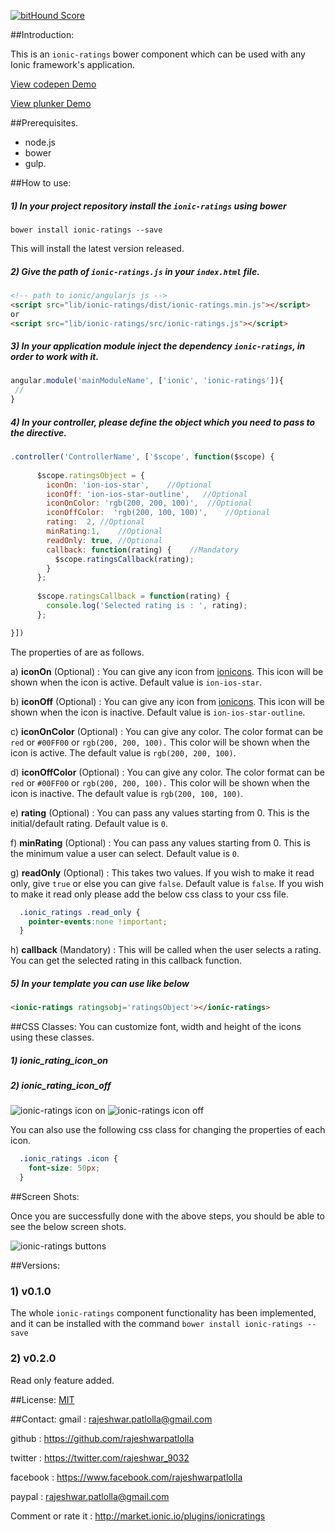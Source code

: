 [![bitHound Score](https://www.bithound.io/github/rajeshwarpatlolla/ionic-ratings/badges/score.svg)](https://www.bithound.io/github/rajeshwarpatlolla/ionic-ratings)

##Introduction:

This is an `ionic-ratings` bower component which can be used with any Ionic framework's application.

[View codepen Demo](http://codepen.io/rajeshwarpatlolla/pen/vOQJej "codepen demo") 

[View plunker Demo](http://plnkr.co/edit/YjpF7hqeMK0HGjeklc6z?p=preview "plunker demo") 


##Prerequisites.

* node.js
* bower
* gulp.

##How to use:

##### 1) In your project repository install the `ionic-ratings` using bower

    bower install ionic-ratings --save

This will install the latest version released.
    
##### 2) Give the path of  `ionic-ratings.js` in your `index.html` file.

````html 
<!-- path to ionic/angularjs js -->
<script src="lib/ionic-ratings/dist/ionic-ratings.min.js"></script>
or
<script src="lib/ionic-ratings/src/ionic-ratings.js"></script>
````

##### 3) In your application module inject the dependency `ionic-ratings`, in order to work with it.

````javascript
angular.module('mainModuleName', ['ionic', 'ionic-ratings']){
 //
}
````

##### 4) In your controller, please define the object which you need to pass to the directive.

````javascript
.controller('ControllerName', ['$scope', function($scope) {
   
      $scope.ratingsObject = {
        iconOn: 'ion-ios-star',    //Optional
        iconOff: 'ion-ios-star-outline',   //Optional
        iconOnColor: 'rgb(200, 200, 100)',  //Optional
        iconOffColor:  'rgb(200, 100, 100)',    //Optional
        rating:  2, //Optional
        minRating:1,    //Optional
        readOnly: true, //Optional
        callback: function(rating) {    //Mandatory
          $scope.ratingsCallback(rating);
        }
      };
  
      $scope.ratingsCallback = function(rating) {
        console.log('Selected rating is : ', rating);
      };

}])
````

The properties of are as follows.

a) **iconOn** (Optional) : You can give any icon from [ionicons](http://ionicons.com/). This icon will be shown when the icon is active. Default value is `ion-ios-star`.

b) **iconOff** (Optional) : You can give any icon from [ionicons](http://ionicons.com/). This icon will be shown when the icon is inactive. Default value is `ion-ios-star-outline`.

c) **iconOnColor** (Optional) : You can give any color. The color format can be `red` or `#00FF00` or `rgb(200, 200, 100).` This color will be shown when the icon is active. The default value is `rgb(200, 200, 100)`.

d) **iconOffColor** (Optional) : You can give any color. The color format can be `red` or `#00FF00` or `rgb(200, 200, 100).` This color will be shown when the icon is inactive. The default value is `rgb(200, 100, 100)`.

e) **rating** (Optional) : You can pass any values starting from 0. This is the initial/default rating. Default value is `0`.

f) **minRating** (Optional) : You can pass any values starting from 0. This is the minimum value a user can select. Default value is `0`.

g) **readOnly** (Optional) : This takes two values. If you wish to make it read only, give `true` or else you can give `false`. Default value is `false`.
If you wish to make it read only please add the below css class to your css file.

````css
  .ionic_ratings .read_only {
    pointer-events:none !important;
  }
````

h) **callback** (Mandatory) : This will be called when the user selects a rating. You can get the selected rating in this callback function.


##### 5) In your template you can use like below

````html
<ionic-ratings ratingsobj='ratingsObject'></ionic-ratings>
````

##CSS Classes:
You can customize font, width and height of the icons using these classes.
##### 1) ionic_rating_icon_on
##### 2) ionic_rating_icon_off

![ionic-ratings icon on](https://lh3.googleusercontent.com/0eaBAyA98Xmz0DypNRFdQs7k_pz_HCJQT87XPoh8h1U=w397-h137-no "ionic-ratings-icon-on")
![ionic-ratings icon off](https://lh3.googleusercontent.com/adoA1shQtGymzw72jKmN3p0Hv6P6jrYkbF7m7edhp_E=w402-h143-no "ionic-ratings-icon-off")

You can also use the following css class for changing the properties of each icon.

````css    
  .ionic_ratings .icon {
    font-size: 50px;
  }
````

##Screen Shots:

Once you are successfully done with the above steps, you should be able to see the below screen shots.
 
![ionic-ratings buttons](https://lh3.googleusercontent.com/iUEJXbDYAAQK6xXmEA6FIRvRsKWLrFsrVjMGolsRn8E=w392-h130-no "ionic-ratings")

##Versions:

### 1) v0.1.0
The whole `ionic-ratings` component functionality has been implemented, and it can be installed with the command `bower install ionic-ratings --save`

### 2) v0.2.0
Read only feature added.


##License:
[MIT](https://github.com/rajeshwarpatlolla/ionic-ratings/blob/master/LICENSE.md "MIT")

##Contact:
gmail : rajeshwar.patlolla@gmail.com

github : https://github.com/rajeshwarpatlolla

twitter : https://twitter.com/rajeshwar_9032

facebook : https://www.facebook.com/rajeshwarpatlolla

paypal : rajeshwar.patlolla@gmail.com

Comment  or rate it : http://market.ionic.io/plugins/ionicratings
